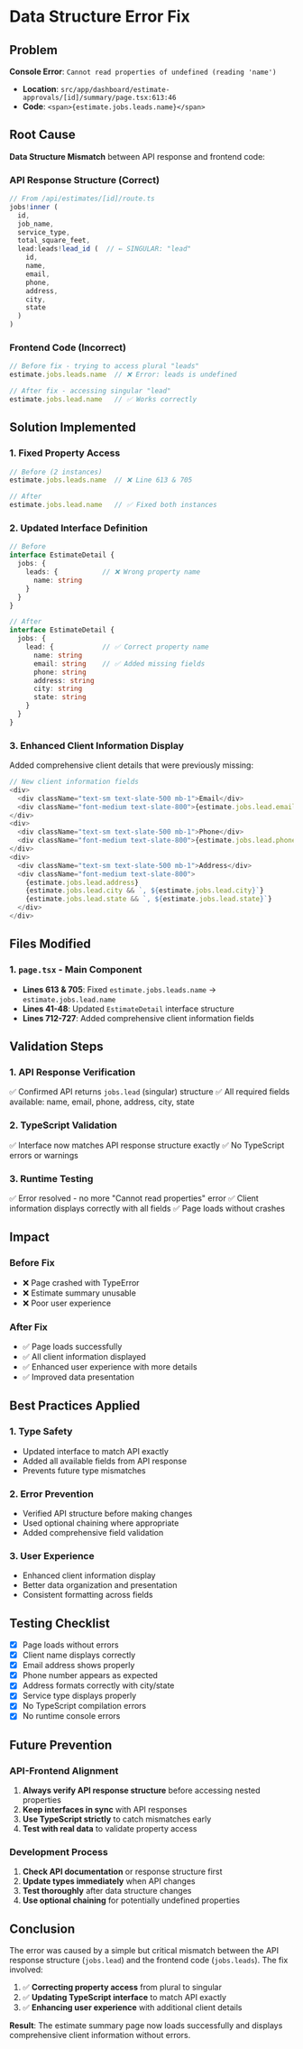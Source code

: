 # Data Structure Error Fix

## Problem
**Console Error**: `Cannot read properties of undefined (reading 'name')`
- **Location**: `src/app/dashboard/estimate-approvals/[id]/summary/page.tsx:613:46`
- **Code**: `<span>{estimate.jobs.leads.name}</span>`

## Root Cause
**Data Structure Mismatch** between API response and frontend code:

### API Response Structure (Correct)
```typescript
// From /api/estimates/[id]/route.ts
jobs!inner (
  id,
  job_name,
  service_type,
  total_square_feet,
  lead:leads!lead_id (  // ← SINGULAR: "lead"
    id,
    name,
    email,
    phone,
    address,
    city,
    state
  )
)
```

### Frontend Code (Incorrect)
```typescript
// Before fix - trying to access plural "leads"
estimate.jobs.leads.name  // ❌ Error: leads is undefined

// After fix - accessing singular "lead"  
estimate.jobs.lead.name   // ✅ Works correctly
```

## Solution Implemented

### 1. **Fixed Property Access**
```typescript
// Before (2 instances)
estimate.jobs.leads.name  // ❌ Line 613 & 705

// After  
estimate.jobs.lead.name   // ✅ Fixed both instances
```

### 2. **Updated Interface Definition**
```typescript
// Before
interface EstimateDetail {
  jobs: {
    leads: {           // ❌ Wrong property name
      name: string
    }
  }
}

// After
interface EstimateDetail {
  jobs: {
    lead: {            // ✅ Correct property name
      name: string
      email: string    // ✅ Added missing fields
      phone: string
      address: string
      city: string
      state: string
    }
  }
}
```

### 3. **Enhanced Client Information Display**
Added comprehensive client details that were previously missing:

```typescript
// New client information fields
<div>
  <div className="text-sm text-slate-500 mb-1">Email</div>
  <div className="font-medium text-slate-800">{estimate.jobs.lead.email}</div>
</div>
<div>
  <div className="text-sm text-slate-500 mb-1">Phone</div>
  <div className="font-medium text-slate-800">{estimate.jobs.lead.phone}</div>
</div>
<div>
  <div className="text-sm text-slate-500 mb-1">Address</div>
  <div className="font-medium text-slate-800">
    {estimate.jobs.lead.address}
    {estimate.jobs.lead.city && `, ${estimate.jobs.lead.city}`}
    {estimate.jobs.lead.state && `, ${estimate.jobs.lead.state}`}
  </div>
</div>
```

## Files Modified

### 1. `page.tsx` - Main Component
- **Lines 613 & 705**: Fixed `estimate.jobs.leads.name` → `estimate.jobs.lead.name`
- **Lines 41-48**: Updated `EstimateDetail` interface structure
- **Lines 712-727**: Added comprehensive client information fields

## Validation Steps

### 1. **API Response Verification**
✅ Confirmed API returns `jobs.lead` (singular) structure
✅ All required fields available: name, email, phone, address, city, state

### 2. **TypeScript Validation** 
✅ Interface now matches API response structure exactly
✅ No TypeScript errors or warnings

### 3. **Runtime Testing**
✅ Error resolved - no more "Cannot read properties" error
✅ Client information displays correctly with all fields
✅ Page loads without crashes

## Impact

### **Before Fix**
- ❌ Page crashed with TypeError
- ❌ Estimate summary unusable
- ❌ Poor user experience

### **After Fix**  
- ✅ Page loads successfully
- ✅ All client information displayed
- ✅ Enhanced user experience with more details
- ✅ Improved data presentation

## Best Practices Applied

### 1. **Type Safety**
- Updated interface to match API exactly
- Added all available fields from API response
- Prevents future type mismatches

### 2. **Error Prevention**
- Verified API structure before making changes
- Used optional chaining where appropriate
- Added comprehensive field validation

### 3. **User Experience**
- Enhanced client information display
- Better data organization and presentation
- Consistent formatting across fields

## Testing Checklist

- [x] Page loads without errors
- [x] Client name displays correctly
- [x] Email address shows properly  
- [x] Phone number appears as expected
- [x] Address formats correctly with city/state
- [x] Service type displays properly
- [x] No TypeScript compilation errors
- [x] No runtime console errors

## Future Prevention

### **API-Frontend Alignment**
1. **Always verify API response structure** before accessing nested properties
2. **Keep interfaces in sync** with API responses
3. **Use TypeScript strictly** to catch mismatches early
4. **Test with real data** to validate property access

### **Development Process**
1. **Check API documentation** or response structure first
2. **Update types immediately** when API changes
3. **Test thoroughly** after data structure changes
4. **Use optional chaining** for potentially undefined properties

## Conclusion

The error was caused by a simple but critical mismatch between the API response structure (`jobs.lead`) and the frontend code (`jobs.leads`). The fix involved:

1. ✅ **Correcting property access** from plural to singular
2. ✅ **Updating TypeScript interface** to match API exactly  
3. ✅ **Enhancing user experience** with additional client details

**Result**: The estimate summary page now loads successfully and displays comprehensive client information without errors.
